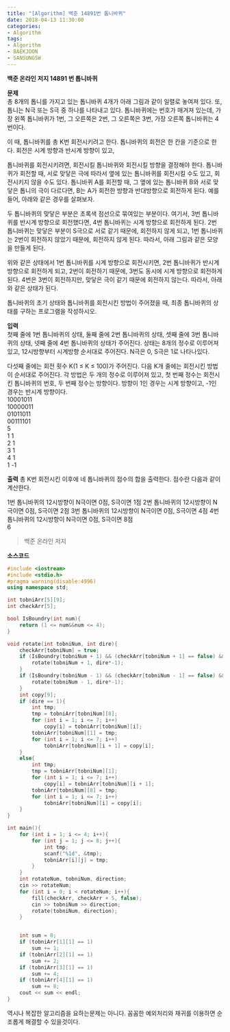 ```yaml
---
title: "[Algorithm] 백준 14891번 톱니바퀴"
date: 2018-04-13 11:30:00
categories:
- Algorithm
tags:
- Algorithm
- BAEKJOON
- SANSUNGSW
---
```

**백준 온라인 저지 14891 번 톱니바퀴**
<br/>

**문제**<br/>
총 8개의 톱니를 가지고 있는 톱니바퀴 4개가 아래 그림과 같이 일렬로 놓여져 있다. 또, 톱니는 N극 또는 S극 중 하나를 나타내고 있다. 톱니바퀴에는 번호가 매겨져 있는데, 가장 왼쪽 톱니바퀴가 1번, 그 오른쪽은 2번, 그 오른쪽은 3번, 가장 오른쪽 톱니바퀴는 4번이다.

이 때, 톱니바퀴를 총 K번 회전시키려고 한다. 톱니바퀴의 회전은 한 칸을 기준으로 한다. 회전은 시계 방향과 반시계 방향이 있고,

톱니바퀴를 회전시키려면, 회전시킬 톱니바퀴와 회전시킬 방향을 결정해야 한다. 톱니바퀴가 회전할 때, 서로 맞닿은 극에 따라서 옆에 있는 톱니바퀴를 회전시킬 수도 있고, 회전시키지 않을 수도 있다. 톱니바퀴 A를 회전할 때, 그 옆에 있는 톱니바퀴 B와 서로 맞닿은 톱니의 극이 다르다면, B는 A가 회전한 방향과 반대방향으로 회전하게 된다. 예를 들어, 아래와 같은 경우를 살펴보자.

두 톱니바퀴의 맞닿은 부분은 초록색 점선으로 묶여있는 부분이다. 여기서, 3번 톱니바퀴를 반시계 방향으로 회전했다면, 4번 톱니바퀴는 시계 방향으로 회전하게 된다. 2번 톱니바퀴는 맞닿은 부분이 S극으로 서로 같기 때문에, 회전하지 않게 되고, 1번 톱니바퀴는 2번이 회전하지 않았기 때문에, 회전하지 않게 된다. 따라서, 아래 그림과 같은 모양을 만들게 된다.

위와 같은 상태에서 1번 톱니바퀴를 시계 방향으로 회전시키면, 2번 톱니바퀴가 반시계 방향으로 회전하게 되고, 2번이 회전하기 때문에, 3번도 동시에 시계 방향으로 회전하게 된다. 4번은 3번이 회전하지만, 맞닿은 극이 같기 때문에 회전하지 않는다. 따라서, 아래와 같은 상태가 된다.

톱니바퀴의 초기 상태와 톱니바퀴를 회전시킨 방법이 주어졌을 때, 최종 톱니바퀴의 상태를 구하는 프로그램을 작성하시오.
<br/>

**입력**<br/>
첫째 줄에 1번 톱니바퀴의 상태, 둘째 줄에 2번 톱니바퀴의 상태, 셋째 줄에 3번 톱니바퀴의 상태, 넷째 줄에 4번 톱니바퀴의 상태가 주어진다. 상태는 8개의 정수로 이루어져 있고, 12시방향부터 시계방향 순서대로 주어진다. N극은 0, S극은 1로 나타나있다.

다섯째 줄에는 회전 횟수 K(1 ≤ K ≤ 100)가 주어진다. 다음 K개 줄에는 회전시킨 방법이 순서대로 주어진다. 각 방법은 두 개의 정수로 이루어져 있고, 첫 번째 정수는 회전시킨 톱니바퀴의 번호, 두 번째 정수는 방향이다. 방향이 1인 경우는 시계 방향이고, -1인 경우는 반시계 방향이다.
<br/>
10001011<br/>
10000011<br/>
01011011<br/>
00111101<br/>
5<br/>
1 1<br/>
2 1<br/>
3 1<br/>
4 1<br/>
1 -1<br/>

**출력**
총 K번 회전시킨 이후에 네 톱니바퀴의 점수의 합을 출력한다. 점수란 다음과 같이 계산한다.

1번 톱니바퀴의 12시방향이 N극이면 0점, S극이면 1점
2번 톱니바퀴의 12시방향이 N극이면 0점, S극이면 2점
3번 톱니바퀴의 12시방향이 N극이면 0점, S극이면 4점
4번 톱니바퀴의 12시방향이 N극이면 0점, S극이면 8점
<br/>
6
>백준 온라인 저지

**소스코드**
```c++
#include <iostream>
#include <stdio.h>
#pragma warning(disable:4996)
using namespace std;

int tobniArr[5][9];
int checkArr[5];

bool IsBoundry(int num){
	return (1 <= num&&num <= 4);
}

void rotate(int tobniNum, int dire){
	checkArr[tobniNum] = true;
	if (IsBoundry(tobniNum + 1) && (checkArr[tobniNum + 1] == false) && (tobniArr[tobniNum][3] != tobniArr[tobniNum + 1][7])){
		rotate(tobniNum + 1, dire*-1);
	}
	if (IsBoundry(tobniNum - 1) && (checkArr[tobniNum - 1] == false) && (tobniArr[tobniNum][7] != tobniArr[tobniNum - 1][3])){
		rotate(tobniNum - 1, dire*-1);
	}
	int copy[9];
	if (dire == 1){
		int tmp;
		tmp = tobniArr[tobniNum][8];
		for (int i = 1; i <= 7; i++)
			copy[i] = tobniArr[tobniNum][i];
		tobniArr[tobniNum][1] = tmp;
		for (int i = 1; i <= 7; i++)
			tobniArr[tobniNum][i + 1] = copy[i];
	}
	else{
		int tmp;
		tmp = tobniArr[tobniNum][1];
		for (int i = 1; i <= 7; i++)
			copy[i] = tobniArr[tobniNum][i + 1];
		tobniArr[tobniNum][8] = tmp;
		for (int i = 1; i <= 7; i++)
			tobniArr[tobniNum][i] = copy[i];
	}
}

int main(){
	for (int i = 1; i <= 4; i++){
		for (int j = 1; j <= 8; j++){
			int tmp;
			scanf("%1d", &tmp);
			tobniArr[i][j] = tmp;
		}
	}
	int rotateNum, tobniNum, direction;
	cin >> rotateNum;
	for (int i = 0; i < rotateNum; i++){
		fill(checkArr, checkArr + 5, false);
		cin >> tobniNum >> direction;
		rotate(tobniNum, direction);
	}


	int sum = 0;
	if (tobniArr[1][1] == 1)
		sum += 1;
	if (tobniArr[2][1] == 1)
		sum += 2;
	if (tobniArr[3][1] == 1)
		sum += 4;
	if (tobniArr[4][1] == 1)
		sum += 8;
	cout << sum << endl;
}
```
역시나 복잡한 알고리즘을 요하는문제는 아니다. 꼼꼼한 예외처리와 재귀를 이용하면 순조롭게 해결할 수 있을것이다.

